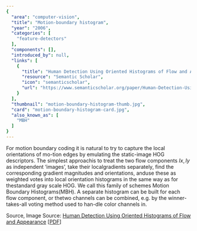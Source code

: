 ```yaml
---
{
  "area": "computer-vision",
  "title": "Motion-boundary histogram",
  "year": "2006",
  "categories": [
    "feature-detectors"
  ],
  "components": [],
  "introduced_by": null,
  "links": [
    {
      "title": "Human Detection Using Oriented Histograms of Flow and Appearance",
      "resource": "Semantic Scholar",
      "icon": "semanticscholar",
      "url": "https://www.semanticscholar.org/paper/Human-Detection-Using-Oriented-Histograms-of-Flow-Dalal-Triggs/44f3ac3277c2eb6e5599739eb875888c46e21d4c"
    }
  ],
  "thumbnail": "motion-boundary-histogram-thumb.jpg",
  "card": "motion-boundary-histogram-card.jpg",
  "also_known_as": [
    "MBH"
  ]
}
---
```

For motion boundary coding it is natural to try to capture the local orientations of mo-tion edges by emulating the static-image HOG descriptors. The simplest approachis to treat the two flow components $Ix,Iy$ as independent ‘images’, take their localgradients separately, find the corresponding gradient magnitudes and orientations, anduse these as weighted votes into local orientation histograms in the same way as for thestandard gray scale HOG. We call this family of schemes Motion Boundary Histograms(MBH). A separate histogram can be built for each flow component, or thetwo channels can be combined, e.g. by the winner-takes-all voting method used to han-dle color channels in. 

Source, Image Source: [Human Detection Using Oriented Histograms of Flow and Appearance](https://www.semanticscholar.org/paper/Human-Detection-Using-Oriented-Histograms-of-Flow-Dalal-Triggs/44f3ac3277c2eb6e5599739eb875888c46e21d4c) [[PDF](https://hal.inria.fr/inria-00548587/file/DTS06.pdf)]
